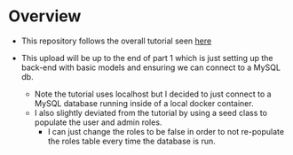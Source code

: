 # Overview

- This repository follows the overall tutorial seen [here](https://www.callicoder.com/spring-boot-spring-security-jwt-mysql-react-app-part-1/)

- This upload will be up to the end of part 1 which is just setting up the back-end with basic models and ensuring we can connect to a MySQL db.
    - Note the tutorial uses localhost but I decided to just connect to a MySQL database running inside of a local docker container.
    - I also slightly deviated from the tutorial by using a seed class to populate the user and admin roles.
        - I can just change the roles to be false in order to not re-populate the roles table every time the database is run.
